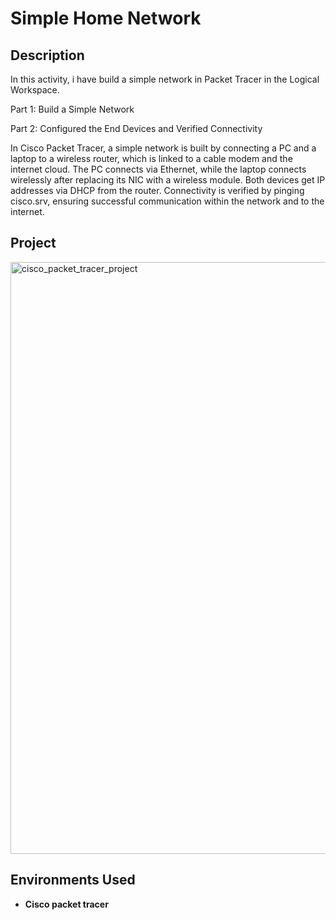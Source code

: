<h1>Simple Home Network</h1>



<h2>Description</h2>

In this activity, i have build a simple network in Packet Tracer in the Logical Workspace.

Part 1: Build a Simple Network

Part 2: Configured the End Devices and Verified Connectivity

In Cisco Packet Tracer, a simple network is built by connecting a PC and a laptop to a wireless router, which is linked to a cable modem and the internet cloud. The PC connects via Ethernet, while the laptop connects wirelessly after replacing its NIC with a wireless module. Both devices get IP addresses via DHCP from the router. Connectivity is verified by pinging cisco.srv, ensuring successful communication within the network and to the internet.
<br />


<h2>Project</h2>

<img width="947" alt="cisco_packet_tracer_project" src="https://github.com/user-attachments/assets/49cf9155-a306-41bc-b6be-801b8bf0f98b" />

<h2>Environments Used </h2>

- <b>Cisco packet tracer

<!--
 ```diff
- text in red
+ text in green
! text in orange
# text in gray
@@ text in purple (and bold)@@
```
--!>
